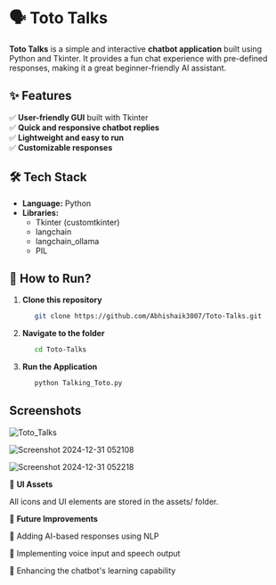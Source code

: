 # 🗣️ **Toto Talks**  

**Toto Talks** is a simple and interactive **chatbot application** built using Python and Tkinter. It provides a fun chat experience with pre-defined responses, making it a great beginner-friendly AI assistant.  

## ✨ **Features**

✅ **User-friendly GUI** built with Tkinter  
✅ **Quick and responsive chatbot replies**  
✅ **Lightweight and easy to run**  
✅ **Customizable responses**  

## 🛠 **Tech Stack**

- **Language:** Python  
- **Libraries:**
  - Tkinter (customtkinter)
  - langchain
  - langchain_ollama
  - PIL

## 🚀 **How to Run?**

1. **Clone this repository**

   ```bash
      git clone https://github.com/Abhishaik3007/Toto-Talks.git
   ```

2. **Navigate to the folder**

   ```bash
      cd Toto-Talks
   ```

3. **Run the Application**

   ```bash
      python Talking_Toto.py
   ```

## **Screenshots**

![Toto_Talks](https://github.com/user-attachments/assets/e14c5090-1e98-49f8-91b3-19dfbf619aa2)

![Screenshot 2024-12-31 052108](https://github.com/user-attachments/assets/06098edd-77a1-4eb2-8b46-2ace28a8d746)

![Screenshot 2024-12-31 052218](https://github.com/user-attachments/assets/621762ea-c40d-4e98-9316-43080ca5528b)

🎨 **UI Assets**

All icons and UI elements are stored in the assets/ folder.

📌 **Future Improvements**

🔹 Adding AI-based responses using NLP

🔹 Implementing voice input and speech output

🔹 Enhancing the chatbot's learning capability
